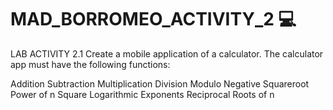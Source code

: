 # MAD_BORROMEO_ACTIVITY_2 💻
LAB ACTIVITY 2.1
Create a mobile application of a calculator. The calculator app must have the following functions: 

Addition
Subtraction
Multiplication
Division
Modulo
Negative
Squareroot
Power of n
Square
Logarithmic
Exponents
Reciprocal
Roots of n
